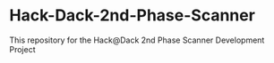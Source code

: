 # Hack-Dack-2nd-Phase-Scanner
This repository for the Hack@Dack 2nd Phase Scanner Development Project
